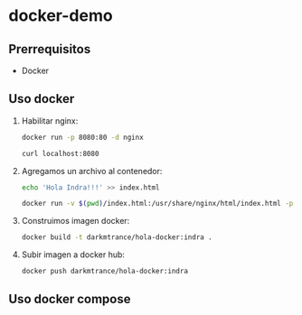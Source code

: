 # docker-demo

## Prerrequisitos
- Docker

## Uso docker

1. Habilitar nginx:
    ```sh
    docker run -p 8080:80 -d nginx

    curl localhost:8080
    ```

2. Agregamos un archivo al contenedor:
   ```sh
   echo 'Hola Indra!!!' >> index.html

   docker run -v $(pwd)/index.html:/usr/share/nginx/html/index.html -p 8080:80 -d nginx
   ``` 

3. Construimos imagen docker:
    ```sh
    docker build -t darkmtrance/hola-docker:indra .
    ```

4. Subir imagen a docker hub:
    ```sh
    docker push darkmtrance/hola-docker:indra
    ```

## Uso docker compose

